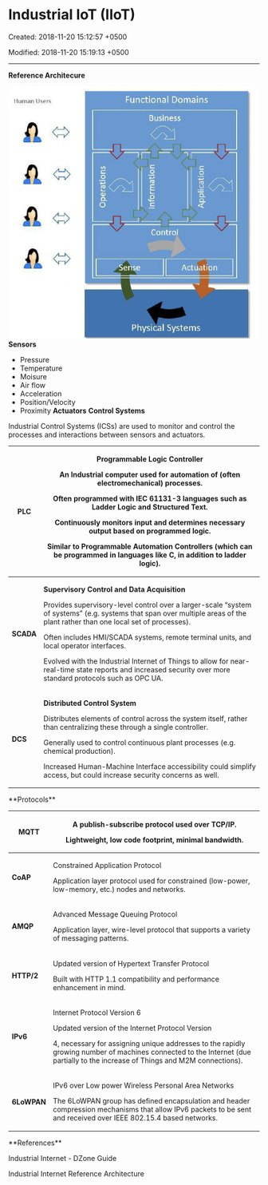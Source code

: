 # Industrial IoT (IIoT)

Created: 2018-11-20 15:12:57 +0500

Modified: 2018-11-20 15:19:13 +0500

---

**Reference Architecure**

![page1image65052384](media/Industrial-IoT-(IIoT)-image1.png)
**Sensors**
-   Pressure
-   Temperature
-   Moisure
-   Air flow
-   Acceleration
-   Position/Velocity
-   Proximity
**Actuators**
**Control Systems**

Industrial Control Systems (ICSs) are used to monitor and control the processes and interactions between sensors and actuators.
<table>
<colgroup>
<col style="width: 11%" >
<col style="width: 88%" >
</colgroup>
<thead>
<tr class="header">
<th><strong>PLC</strong></th>
<th><p><strong>Programmable Logic Controller</strong></p>
<p>An Industrial computer used for automation of (often electromechanical) processes.</p>
<p>Often programmed with IEC 61131-3 languages such as Ladder Logic and Structured Text.</p>
<p>Continuously monitors input and determines necessary output based on programmed logic.</p>
<p>Similar to Programmable Automation Controllers (which can be programmed in languages like C, in addition to ladder logic).</p></th>
</tr>
</thead>
<tbody>
<tr class="odd">
<td><strong>SCADA</strong></td>
<td><p><strong>Supervisory Control and Data Acquisition</strong></p>
<p>Provides supervisory-level control over a larger-scale “system of systems” (e.g. systems that span over multiple areas of the plant rather than one local set of processes).</p>
<p>Often includes HMI/SCADA systems, remote terminal units, and local operator interfaces.</p>
<p>Evolved with the Industrial Internet of Things to allow for near-real-time state reports and increased security over more standard protocols such as OPC UA.</p></td>
</tr>
<tr class="even">
<td><strong>DCS</strong></td>
<td><p><strong>Distributed Control System</strong></p>
<p>Distributes elements of control across the system itself, rather than centralizing these through a single controller.</p>
<p>Generally used to control continuous plant processes (e.g. chemical production).</p>
<p>Increased Human-Machine Interface accessibility could simplify access, but could increase security concerns as well.</p></td>
</tr>
</tbody>
</table>
**Protocols**

<table>
<colgroup>
<col style="width: 14%" >
<col style="width: 85%" >
</colgroup>
<thead>
<tr class="header">
<th><strong>MQTT</strong></th>
<th><p>A publish-subscribe protocol used over TCP/IP.</p>
<p>Lightweight, low code footprint, minimal bandwidth.</p></th>
</tr>
</thead>
<tbody>
<tr class="odd">
<td><strong>CoAP</strong></td>
<td><p>Constrained Application Protocol</p>
<p>Application layer protocol used for constrained (low-power, low-memory, etc.) nodes and networks.</p></td>
</tr>
<tr class="even">
<td><strong>AMQP</strong></td>
<td><p>Advanced Message Queuing Protocol</p>
<p>Application layer, wire-level protocol that supports a variety of messaging patterns.</p></td>
</tr>
<tr class="odd">
<td><strong>HTTP/2</strong></td>
<td><p>Updated version of Hypertext Transfer Protocol</p>
<p>Built with HTTP 1.1 compatibility and performance enhancement in mind.</p></td>
</tr>
<tr class="even">
<td><strong>IPv6</strong></td>
<td><p>Internet Protocol Version 6</p>
<p>Updated version of the Internet Protocol Version</p>
<p>4, necessary for assigning unique addresses to the rapidly growing number of machines connected to the Internet (due partially to the increase of Things and M2M connections).</p></td>
</tr>
<tr class="odd">
<td><strong>6LoWPAN</strong></td>
<td><p>IPv6 over Low power Wireless Personal Area Networks</p>
<p>The 6LoWPAN group has defined encapsulation and header compression mechanisms that allow IPv6 packets to be sent and received over IEEE 802.15.4 based networks.</p></td>
</tr>
</tbody>
</table>
**References**

Industrial Internet - DZone Guide

Industrial Internet Reference Architecture

